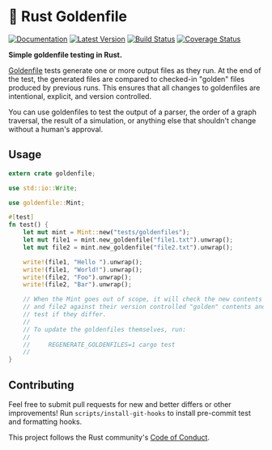 # 👑 Rust Goldenfile

[![Documentation](https://docs.rs/goldenfile/badge.svg)](https://docs.rs/goldenfile) [![Latest Version](https://img.shields.io/crates/v/goldenfile.svg)](https://crates.io/crates/goldenfile) [![Build Status](https://travis-ci.org/calder/rust-goldenfile.svg?branch=master)](https://travis-ci.org/calder/rust-goldenfile) [![Coverage Status](https://coveralls.io/repos/github/calder/rust-goldenfile/badge.svg?branch=master)](https://coveralls.io/github/calder/rust-goldenfile?branch=master)

**Simple goldenfile testing in Rust.**

[Goldenfile](https://softwareengineering.stackexchange.com/questions/358786/what-is-golden-files) tests generate one or more output files as they run. At the end of the test, the generated files are compared to checked-in "golden" files produced by previous runs. This ensures that all changes to goldenfiles are intentional, explicit, and version controlled.

You can use goldenfiles to test the output of a parser, the order of a graph traversal, the result of a simulation, or anything else that shouldn't change without a human's approval.

## Usage

```rust
extern crate goldenfile;

use std::io::Write;

use goldenfile::Mint;

#[test]
fn test() {
    let mut mint = Mint::new("tests/goldenfiles");
    let mut file1 = mint.new_goldenfile("file1.txt").unwrap();
    let mut file2 = mint.new_goldenfile("file2.txt").unwrap();

    write!(file1, "Hello ").unwrap();
    write!(file1, "World!").unwrap();
    write!(file2, "Foo").unwrap();
    write!(file2, "Bar").unwrap();

    // When the Mint goes out of scope, it will check the new contents of file1
    // and file2 against their version controlled "golden" contents and fail the
    // test if they differ.
    //
    // To update the goldenfiles themselves, run:
    //
    //     REGENERATE_GOLDENFILES=1 cargo test
    //
}
```

## Contributing

Feel free to submit pull requests for new and better differs or other improvements! Run `scripts/install-git-hooks` to install pre-commit test and formatting hooks.

This project follows the Rust community's [Code of Conduct](https://www.rust-lang.org/policies/code-of-conduct).
